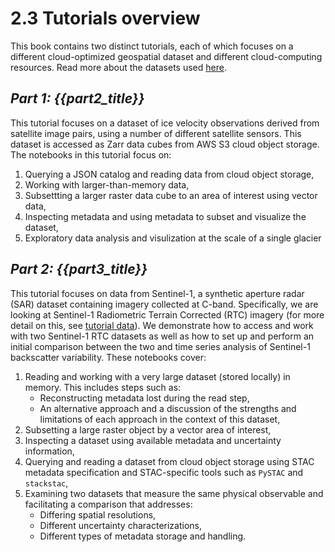 # 2.3 Tutorials overview

This book contains two distinct tutorials, each of which focuses on a different cloud-optimized geospatial dataset and different cloud-computing resources. Read more about the datasets used [here](tutorial_data.md).

## *Part 1: {{part2_title}}*

This tutorial focuses on a dataset of ice velocity observations derived from satellite image pairs, using a number of different satellite sensors. This dataset is accessed as Zarr data cubes from AWS S3 cloud object storage. The notebooks in this tutorial focus on:  

1) Querying a JSON catalog and reading data from cloud object storage,
2) Working with larger-than-memory data,
3) Subsettting a larger raster data cube to an area of interest using vector data,
4) Inspecting metadata and using metadata to subset and visualize the dataset,
5) Exploratory data analysis and visulization at the scale of a single glacier

## *Part 2: {{part3_title}}*

This tutorial focuses on data from Sentinel-1, a synthetic aperture radar (SAR) dataset containing imagery collected at C-band. Specifically, we are looking at Sentinel-1 Radiometric Terrain Corrected (RTC) imagery (for more detail on this, see [tutorial data](tutorial_data.md)). We demonstrate how to access and work with two Sentinel-1 RTC datasets as well as how to set up and perform an initial comparison between the two and time series analysis of Sentinel-1 backscatter variability. These notebooks cover:  

1) Reading and working with a very large dataset (stored locally) in memory. This includes steps such as:  
    - Reconstructing metadata lost during the read step,  
    - An alternative approach and a discussion of the strengths and limitations of each approach in the context of this dataset,  
2) Subsetting a large raster object by a vector area of interest,  
3) Inspecting a dataset using available metadata and uncertainty information,  
4) Querying and reading a dataset from cloud object storage using STAC metadata specification and STAC-specific tools such as `PySTAC` and `stackstac`,  
5) Examining two datasets that measure the same physical observable and facilitating a comparison that addresses:  
    - Differing spatial resolutions,  
    - Different uncertainty characterizations,  
    - Different types of metadata storage and handling.   
    